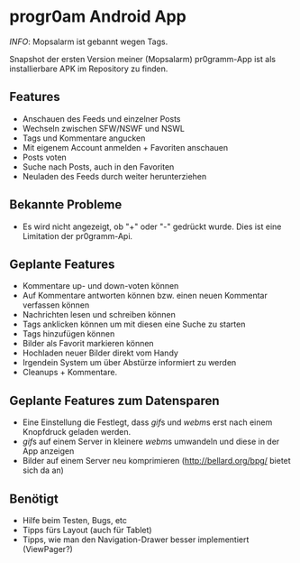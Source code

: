 # progr0am Android App

_INFO_: Mopsalarm ist gebannt wegen Tags.

Snapshot der ersten Version meiner (Mopsalarm) pr0gramm-App ist als installierbare APK im Repository zu finden.

## Features
* Anschauen des Feeds und einzelner Posts
* Wechseln zwischen SFW/NSWF und NSWL
* Tags und Kommentare angucken
* Mit eigenem Account anmelden + Favoriten anschauen
* Posts voten
* Suche nach Posts, auch in den Favoriten
* Neuladen des Feeds durch weiter herunterziehen

## Bekannte Probleme
* Es wird nicht angezeigt, ob "+" oder "-" gedrückt wurde. Dies ist eine Limitation der pr0gramm-Api.

## Geplante Features
* Kommentare up- und down-voten können
* Auf Kommentare antworten können bzw. einen neuen Kommentar verfassen können
* Nachrichten lesen und schreiben können
* Tags anklicken können um mit diesen eine Suche zu starten
* Tags hinzufügen können
* Bilder als Favorit markieren können
* Hochladen neuer Bilder direkt vom Handy
* Irgendein System um über Abstürze informiert zu werden
* Cleanups + Kommentare.

## Geplante Features zum Datensparen
* Eine Einstellung die Festlegt, dass *gif*s und *webm*s erst nach einem Knopfdruck geladen werden.
* *gif*s auf einem Server in kleinere *webm*s umwandeln und diese in der App anzeigen
* Bilder auf einem Server neu komprimieren (http://bellard.org/bpg/ bietet sich da an)

## Benötigt
* Hilfe beim Testen, Bugs, etc
* Tipps fürs Layout (auch für Tablet)
* Tipps, wie man den Navigation-Drawer besser implementiert (ViewPager?)
